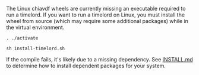 The Linux chiavdf wheels are currently missing an executable required to run a timelord.
If you want to run a timelord on Linux, you must install the wheel from source (which may require some additional packages) while in the virtual environment.

```
. ./activate

sh install-timelord.sh
```

If the compile fails, it's likely due to a missing dependency. See [INSTALL.md](INSTALL.md)
to determine how to install dependent packages for your system.
